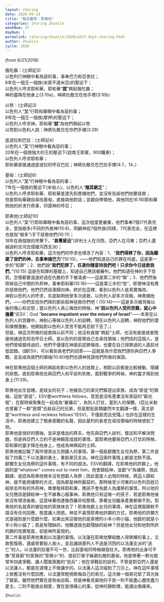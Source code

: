 ```yaml
---
layout: sharing
date: 2020-09-14
title: "每日靈修：耶弗他"
categories: sharing Zhuolin
weekNum: 37
dayNum: 1
permalink: /sharing/zhuolin/2020/wk37-day1-sharing.html
author: Zhuolin
cycle: 2020
---
```

(from 6/21/2018)  

俄陀聶：(士師記3)  
以色列行神眼中看為惡的事，事奉巴力和亞舍拉；  
8年在一個王一個族(米索不達米亞)的壓迫下；  
以色列人呼求耶和華，耶和華“**就**”興起俄陀聶；  
神的靈降在他身上(3:10a)，神將仇敵交在他手裡(3:10b)  

以笏：(士師記3)  
以色列人“**又**”行耶和華眼中看為惡的事；  
8年在一個王一個族(摩押)的壓迫下；  
以色列人呼求神，耶和華“**就**”為他們興起以笏  
以笏對以色利人說：神將仇敵交在你們手裡(3:28)  

底波拉和巴拉：(士師記4)  
以色列人“**又**”行神眼中看為惡的事；  
20年在一個很強大的王的壓迫下(迦南王耶賓，900鐵車)；  
以色列人呼求耶和華；  
耶和華直接通過底波拉的呼召巴拉；神將仇敵交在巴拉手裡(4:7，14，)  

基甸：(士師記6)  
以色列人“**又**”行神眼中看為惡的事；  
7年在一個族的壓迫下(米甸人)，以色利人“**極其窮乏**”；  
以色列人呼求耶和華，耶和華差遣先知責備他們，並沒有告訴他們他要拯救；  
但是耶和華親自尋找基甸，直接與他對話；並親自帶領他，與他同在(6:16)耶和華照他的祈求行奇事，印證神的呼召；  

耶弗他(士師記10)  
以色列人“**又**”行耶和華眼中看為惡的事，這次程度更嚴重，他們事奉7個(7代表完全，意指極多)不同的外族神(10:6)，罔顧神從7個外族(同樣，7代表完全，在這裡也是指“極多”)手下拯救他們(10:11)；  
18年在兩個族的夾擊下，“**甚覺窘迫**”(非利士人在河西，亞們人在河東；亞們人還越過約旦河去侵擾河西支派)；  
以色列人呼求耶和華，這次他們的呼求也增添了內容：1．“**我們得罪了你，因為離棄了我們的神，去事奉諸巴力**”(10:10)，——他們知道自己的罪在何處，這是第一步的“知罪”；2．他們說“**我們犯罪了，任憑你隨意待我們吧！只求你今日拯救我們**。”(10:15) 這是在知罪的基礎上，知道自己應該被審判，他們知道在神的手下受罰，怎樣都要遠遠好過在仇敵的手下被凌虐——這是第二步的“悔”；3．他們然後除掉自己中間的外邦神，事奉耶和華(10:16)——這是第三步的“改”，即使神沒有應許拯救他們，他們仍然自潔歸向神。終於在這裡，看到以色列人是真實悔改。  
神對以色列人的呼求，先是點明他曾多次拯救，以色列人卻多次背叛，神責備他們，——你們去找你們拜的那些假神拯救你們吧！(10:14)——這是多次被背叛以後的傷心和忿怒；當以色列人真心悔改的時候，神“**因以色列人受的苦難，就心中擔憂**”(ESV：God "**became impatient over the misery of Israel**"——本來在以色列人的苦難中，神耐心等候以色列人的迴轉，現在以色列人迴轉，神對他們的愛和憐憫激動，他開始對以色利人受苦不能再忍耐下去了。)  
但是，神這次所做的拯救與以前不同；他沒有直接“興起”士師，也沒有直接或者間接地通過先知去呼召士師。是以色列的首領自己去尋找領袖；他們找的這個人，是他們曾經錯待過的，他們不僅僅在神面前認罪悔改，也要在自己得罪過的人面前伏低認錯。(讀ESV，可以看到長老們的回答——這就是為什麼我們請你與亞們人爭戰，並且成為我們的領袖(10:8))他們也請神見證他們所做的保證。  

神在耶弗他這個士師的興起和對以色列人的拯救上，相對以前都是比較被動、隱藏的狀態。直到耶弗他去與亞們人和平談判失敗，面對戰爭的時候，神的靈才降到他身上(11:29)。  

耶弗他出生低賤，是妓女的兒子；他被自己的弟兄們驅逐出家族，成為“匪徒”的領袖，這些“匪徒”，ESV是worthless fellows，意思是沒有產業沒有家庭的“窮光棍”，在那時候聚集在一起成為“雇傭兵”，為別人打仗，當別人的保鑣。(亞比米勒也曾雇了一群“匪類”去殺自己的兄弟，但是那批匪類雖然中文翻譯一樣，英文卻是“worthless and reckless fellows”(ESV)，不僅匪而且兇殘。) 也許在這樣的生活中，耶弗他建立了驍勇善戰的名聲，因此基列的長老在尋找領袖的時候想到了他。  
耶弗他是很好的領袖，並非是嗜血的莽夫，他先與亞們人談判，嘗試和平解決問題。但是與亞們人立約不是神願意成就的事情，當耶弗他要與亞們人打仗的時候，耶和華的靈才降在他身上，他成為神興起的士師。  
耶弗他被記載了兩件很突出又困擾人的事情，第一個是獻獨生女兒為祭，第二件是殺了四萬二千以法蓮的勇士，重創弟兄支派。神在這兩件事情上都是沈默不語。  
獻獨生女兒為祭的這件事情，有不同的說法。ESV的翻譯，在耶弗他的許願上，他說的是“whatever” comes out to meet him，他會歸給神，並獻“it”為燔祭，按此翻譯，是認為耶弗他根本沒有想獻人為祭；因此當是人出現的時候，將這人歸給神，就不能用燔祭的方式，因為那是神所厭惡的，那時候至少河東的以色列百姓已經除去所有的外邦神，單單敬拜耶和華，應該不會有獻人為燔祭的事情，所以他的女兒應該是歸給神一生不嫁專心服事神。耶弗他只有這唯一的孩子，若是耶弗他後來沒有增添後裔，這意味著他連像西羅非哈那樣，靠著女兒繼承產業都做不到，耶弗他的名就真的被從他的家族抹去了！耶弗他獻上女兒的事情，神在這裡面靜默不語沒有任何回應，態度讓人困惑。神並不喜悅耶弗他許願的方式，耶弗他的許願方式是碰到是什麼獻什麼，如果出來迎接他的是家裡的小羊小狗小貓，他獻的就是小羊小狗小貓了；若是有殘缺的，他難道就也獻殘缺的給神？但是他女兒和他對所許的願的信實態度，卻是神所喜悅的。  
第二件事是耶弗他重創以法蓮的事情。以法蓮在耶弗他擊殺敵人得榮耀的事上，又故態復萌，還威脅要殺人放火，並且譏誚基列人不過是河西的以法蓮支派的“逃亡”的人。以法蓮的狂傲不可一世，比起基甸的時候越發壯大。耶弗他的出身可不像“至貧窮”的家族的“至微小”的、提前打麥子躲避仇敵的基甸，他是帶著一群光棍常年四處爭戰、讓人聞風喪膽的“民兵”；他在爭戰前的談判，不管是對亞們人還是以法蓮人，都是在道理上不做讓步的。以法蓮人這次碰到了刀刃上。神在這件事情上依舊沒有什麼回應，以法蓮常輕視欺侮自己的弟兄，這次被一個弟兄扇了耳光挫了銳氣，雖然他們實在是咎由自取，但是神看見屬他的子民一則不能盡心盡性盡力愛主，二則不能彼此相愛，實在是很痛心的事。從神的靜默裡，能讀出傷痛來。  

`Zhuolin`  
